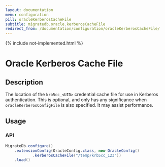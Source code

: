 ```yaml
---
layout: documentation
menu: configuration
pill: oracleKerberosCacheFile
subtitle: migratedb.oracle.kerberosCacheFile
redirect_from: /documentation/configuration/oracleKerberosCacheFile/
---
```

{% include not-implemented.html %}

# Oracle Kerberos Cache File

## Description

The location of the `krb5cc_<UID>` credential cache file for use in Kerberos authentication. This is optional,
and only has any significance when `oracleKerberosConfigFile` is also specified. It may assist performance.

## Usage

### API

```java
MigrateDb.configure()
    .extensionConfig(OracleConfig.class, new OracleConfig()
            .kerberosCacheFile("/temp/krb5cc_123"))
    .load()
```

